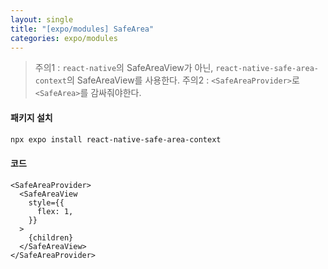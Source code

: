 ```yaml
---
layout: single
title: "[expo/modules] SafeArea"
categories: expo/modules
---
```


> 주의1 : `react-native`의 SafeAreaView가 아닌, `react-native-safe-area-context`의 SafeAreaView를 사용한다.
> 주의2 : `<SafeAreaProvider>`로 `<SafeArea>`를 감싸줘야한다.

#### 패키지 설치

```bash
npx expo install react-native-safe-area-context
```

#### 코드

```tsx
<SafeAreaProvider>
  <SafeAreaView
    style={{
      flex: 1,
    }}
  >
    {children}
  </SafeAreaView>
</SafeAreaProvider>
```

